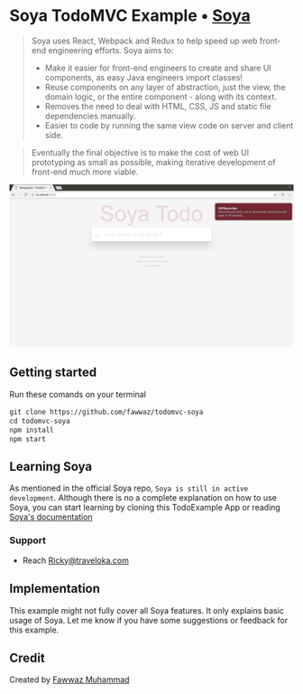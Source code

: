 # Soya TodoMVC Example • [Soya](https://github.com/traveloka/soya)

> Soya uses React, Webpack and Redux to help speed up web front-end engineering efforts. Soya aims to:
> * Make it easier for front-end engineers to create and share UI components, as easy Java engineers import classes!
> * Reuse components on any layer of abstraction, just the view, the domain logic, or the entire component - along with its context.
> * Removes the need to deal with HTML, CSS, JS and static file dependencies manually.
> * Easier to code by running the same view code on server and client side.

>Eventually the final objective is to make the cost of web UI prototyping as small as possible, making iterative development of front-end much more viable.

![](./preview.gif)

## Getting started

Run these comands on your terminal

    git clone https://github.com/fawwaz/todomvc-soya
    cd todomvc-soya
    npm install
    npm start

## Learning Soya

As mentioned in the official Soya repo, `Soya is still in active development`. Although there is no a complete explanation on how to use Soya, you can start learning by cloning this TodoExample App or reading [Soya's documentation](https://github.com/traveloka/soya/wiki)

### Support

- Reach [Ricky@traveloka.com](mailto:ricky@traveloka.com)

## Implementation

This example might not fully cover all Soya features. It only explains basic usage of Soya. Let me know if you have some suggestions or feedback for this example.


## Credit

Created by [Fawwaz Muhammad](http://fawwazmuhammad.com)
